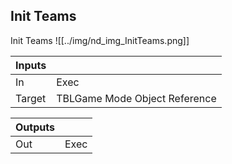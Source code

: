 ## Init Teams
Init Teams
![[../img/nd_img_InitTeams.png]]

|Inputs||
|--|--|
| In | Exec |
| Target | TBLGame Mode Object Reference |

|Outputs||
|--|--|
| Out | Exec |

